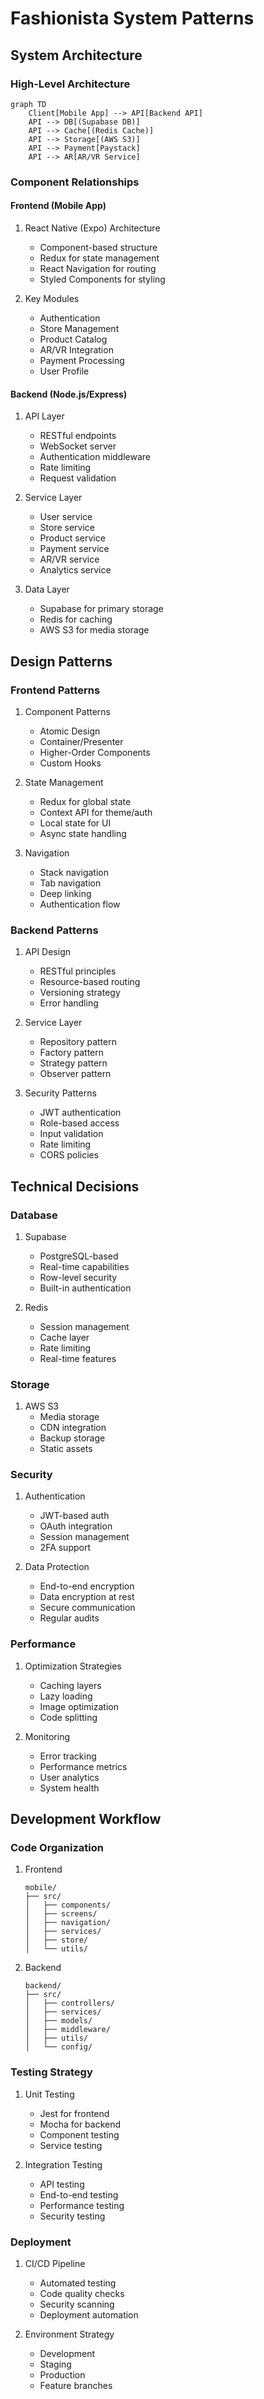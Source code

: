 # Fashionista System Patterns

## System Architecture

### High-Level Architecture
```mermaid
graph TD
    Client[Mobile App] --> API[Backend API]
    API --> DB[(Supabase DB)]
    API --> Cache[(Redis Cache)]
    API --> Storage[(AWS S3)]
    API --> Payment[Paystack]
    API --> AR[AR/VR Service]
```

### Component Relationships

#### Frontend (Mobile App)
1. React Native (Expo) Architecture
   - Component-based structure
   - Redux for state management
   - React Navigation for routing
   - Styled Components for styling

2. Key Modules
   - Authentication
   - Store Management
   - Product Catalog
   - AR/VR Integration
   - Payment Processing
   - User Profile

#### Backend (Node.js/Express)
1. API Layer
   - RESTful endpoints
   - WebSocket server
   - Authentication middleware
   - Rate limiting
   - Request validation

2. Service Layer
   - User service
   - Store service
   - Product service
   - Payment service
   - AR/VR service
   - Analytics service

3. Data Layer
   - Supabase for primary storage
   - Redis for caching
   - AWS S3 for media storage

## Design Patterns

### Frontend Patterns
1. Component Patterns
   - Atomic Design
   - Container/Presenter
   - Higher-Order Components
   - Custom Hooks

2. State Management
   - Redux for global state
   - Context API for theme/auth
   - Local state for UI
   - Async state handling

3. Navigation
   - Stack navigation
   - Tab navigation
   - Deep linking
   - Authentication flow

### Backend Patterns
1. API Design
   - RESTful principles
   - Resource-based routing
   - Versioning strategy
   - Error handling

2. Service Layer
   - Repository pattern
   - Factory pattern
   - Strategy pattern
   - Observer pattern

3. Security Patterns
   - JWT authentication
   - Role-based access
   - Input validation
   - Rate limiting
   - CORS policies

## Technical Decisions

### Database
1. Supabase
   - PostgreSQL-based
   - Real-time capabilities
   - Row-level security
   - Built-in authentication

2. Redis
   - Session management
   - Cache layer
   - Rate limiting
   - Real-time features

### Storage
1. AWS S3
   - Media storage
   - CDN integration
   - Backup storage
   - Static assets

### Security
1. Authentication
   - JWT-based auth
   - OAuth integration
   - Session management
   - 2FA support

2. Data Protection
   - End-to-end encryption
   - Data encryption at rest
   - Secure communication
   - Regular audits

### Performance
1. Optimization Strategies
   - Caching layers
   - Lazy loading
   - Image optimization
   - Code splitting

2. Monitoring
   - Error tracking
   - Performance metrics
   - User analytics
   - System health

## Development Workflow

### Code Organization
1. Frontend
   ```
   mobile/
   ├── src/
   │   ├── components/
   │   ├── screens/
   │   ├── navigation/
   │   ├── services/
   │   ├── store/
   │   └── utils/
   ```

2. Backend
   ```
   backend/
   ├── src/
   │   ├── controllers/
   │   ├── services/
   │   ├── models/
   │   ├── middleware/
   │   ├── utils/
   │   └── config/
   ```

### Testing Strategy
1. Unit Testing
   - Jest for frontend
   - Mocha for backend
   - Component testing
   - Service testing

2. Integration Testing
   - API testing
   - End-to-end testing
   - Performance testing
   - Security testing

### Deployment
1. CI/CD Pipeline
   - Automated testing
   - Code quality checks
   - Security scanning
   - Deployment automation

2. Environment Strategy
   - Development
   - Staging
   - Production
   - Feature branches 